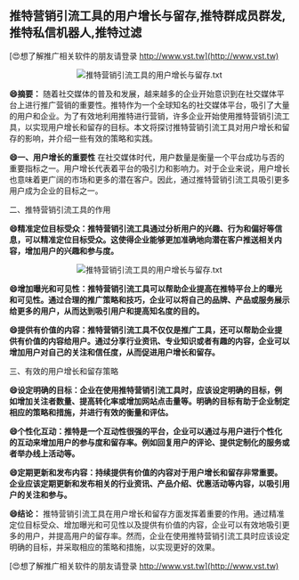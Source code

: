 ## **推特营销引流工具的用户增长与留存,推特群成员群发,推特私信机器人,推特过滤**

[😍想了解推广相关软件的朋友请登录 http://www.vst.tw](http://www.vst.tw)

 <center><img src="https://vst.tw/MP4/tuiguang/png/3.png" alt="推特营销引流工具的用户增长与留存.txt"></center>

**😄摘要：**
随着社交媒体的普及和发展，越来越多的企业开始意识到在社交媒体平台上进行推广营销的重要性。推特作为一个全球知名的社交媒体平台，吸引了大量的用户和企业。为了有效地利用推特进行营销，许多企业开始使用推特营销引流工具，以实现用户增长和留存的目标。本文将探讨推特营销引流工具对用户增长和留存的影响，并介绍一些有效的策略和实践。

**😄一、用户增长的重要性**
在社交媒体时代，用户数量是衡量一个平台成功与否的重要指标之一。用户增长代表着平台的吸引力和影响力。对于企业来说，用户增长也意味着更广阔的市场和更多的潜在客户。因此，通过推特营销引流工具吸引更多用户成为企业的目标之一。

二、推特营销引流工具的作用

**😄精准定位目标受众：推特营销引流工具通过分析用户的兴趣、行为和偏好等信息，可以精准定位目标受众。这使得企业能够更加准确地向潜在客户推送相关内容，增加用户的兴趣和参与度。**

 <center><img src="https://vst.tw/MP4/tuiguang/png/4.png" alt="推特营销引流工具的用户增长与留存.txt"></center>

**😄增加曝光和可见性：推特营销引流工具可以帮助企业提高在推特平台上的曝光和可见性。通过合理的推广策略和技巧，企业可以将自己的品牌、产品或服务展示给更多的用户，从而达到吸引用户和提高知名度的目的。**

**😄提供有价值的内容：推特营销引流工具不仅仅是推广工具，还可以帮助企业提供有价值的内容给用户。通过分享行业资讯、专业知识或者有趣的内容，企业可以增加用户对自己的关注和信任度，从而促进用户增长和留存。**

三、有效的用户增长和留存策略

**😄设定明确的目标：企业在使用推特营销引流工具时，应该设定明确的目标，例如增加关注者数量、提高转化率或增加网站点击量等。明确的目标有助于企业制定相应的策略和措施，并进行有效的衡量和评估。**

**😄个性化互动：推特是一个互动性很强的平台，企业可以通过与用户进行个性化的互动来增加用户的参与度和留存率。例如回复用户的评论、提供定制化的服务或者举办线上活动等。**

**😄定期更新和发布内容：持续提供有价值的内容对于用户增长和留存非常重要。企业应该定期更新和发布相关的行业资讯、产品介绍、优惠活动等内容，以吸引用户的关注和参与。**

**😄结论：**
推特营销引流工具在用户增长和留存方面发挥着重要的作用。通过精准定位目标受众、增加曝光和可见性以及提供有价值的内容，企业可以有效地吸引更多的用户，并提高用户的留存率。然而，企业在使用推特营销引流工具时应该设定明确的目标，并采取相应的策略和措施，以实现更好的效果。

[😍想了解推广相关软件的朋友请登录 http://www.vst.tw](http://www.vst.tw)



